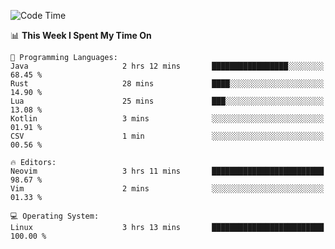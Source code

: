 <!-- [![Top Langs](https://github-readme-stats.vercel.app/api/top-langs/?username=gagahsyuja&theme=dracula&hide_border=true&border_radius=7)](https://github.com/anuraghazra/github-readme-stats) -->

<!--START_SECTION:waka-->
![Code Time](http://img.shields.io/badge/Code%20Time-379%20hrs%2030%20mins-blue)

📊 **This Week I Spent My Time On** 

```text
💬 Programming Languages: 
Java                     2 hrs 12 mins       █████████████████░░░░░░░░   68.45 % 
Rust                     28 mins             ████░░░░░░░░░░░░░░░░░░░░░   14.90 % 
Lua                      25 mins             ███░░░░░░░░░░░░░░░░░░░░░░   13.08 % 
Kotlin                   3 mins              ░░░░░░░░░░░░░░░░░░░░░░░░░   01.91 % 
CSV                      1 min               ░░░░░░░░░░░░░░░░░░░░░░░░░   00.56 % 

🔥 Editors: 
Neovim                   3 hrs 11 mins       █████████████████████████   98.67 % 
Vim                      2 mins              ░░░░░░░░░░░░░░░░░░░░░░░░░   01.33 % 

💻 Operating System: 
Linux                    3 hrs 13 mins       █████████████████████████   100.00 % 
```


<!--END_SECTION:waka-->
